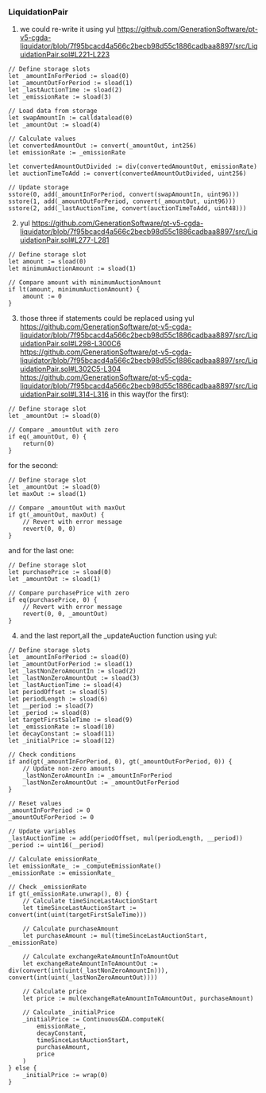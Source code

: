 ### LiquidationPair
1) we could re-write it using yul
https://github.com/GenerationSoftware/pt-v5-cgda-liquidator/blob/7f95bcacd4a566c2becb98d55c1886cadbaa8897/src/LiquidationPair.sol#L221-L223
```
// Define storage slots
let _amountInForPeriod := sload(0)
let _amountOutForPeriod := sload(1)
let _lastAuctionTime := sload(2)
let _emissionRate := sload(3)

// Load data from storage
let swapAmountIn := calldataload(0)
let _amountOut := sload(4)

// Calculate values
let convertedAmountOut := convert(_amountOut, int256)
let emissionRate := _emissionRate

let convertedAmountOutDivided := div(convertedAmountOut, emissionRate)
let auctionTimeToAdd := convert(convertedAmountOutDivided, uint256)

// Update storage
sstore(0, add(_amountInForPeriod, convert(swapAmountIn, uint96)))
sstore(1, add(_amountOutForPeriod, convert(_amountOut, uint96)))
sstore(2, add(_lastAuctionTime, convert(auctionTimeToAdd, uint48)))
```
2) yul
https://github.com/GenerationSoftware/pt-v5-cgda-liquidator/blob/7f95bcacd4a566c2becb98d55c1886cadbaa8897/src/LiquidationPair.sol#L277-L281
```
// Define storage slot
let amount := sload(0)
let minimumAuctionAmount := sload(1)

// Compare amount with minimumAuctionAmount
if lt(amount, minimumAuctionAmount) {
    amount := 0
}
```
3) those three if statements could be replaced using yul
https://github.com/GenerationSoftware/pt-v5-cgda-liquidator/blob/7f95bcacd4a566c2becb98d55c1886cadbaa8897/src/LiquidationPair.sol#L298-L300C6
https://github.com/GenerationSoftware/pt-v5-cgda-liquidator/blob/7f95bcacd4a566c2becb98d55c1886cadbaa8897/src/LiquidationPair.sol#L302C5-L304
https://github.com/GenerationSoftware/pt-v5-cgda-liquidator/blob/7f95bcacd4a566c2becb98d55c1886cadbaa8897/src/LiquidationPair.sol#L314-L316
in this way(for the first):
```
// Define storage slot
let _amountOut := sload(0)

// Compare _amountOut with zero
if eq(_amountOut, 0) {
    return(0)
}
```
for the second:
```
// Define storage slot
let _amountOut := sload(0)
let maxOut := sload(1)

// Compare _amountOut with maxOut
if gt(_amountOut, maxOut) {
    // Revert with error message
    revert(0, 0, 0)
}
```
and for the last one:
```
// Define storage slot
let purchasePrice := sload(0)
let _amountOut := sload(1)

// Compare purchasePrice with zero
if eq(purchasePrice, 0) {
    // Revert with error message
    revert(0, 0, _amountOut)
}
```
4) and the last report,all the _updateAuction function using yul:
```
// Define storage slots
let _amountInForPeriod := sload(0)
let _amountOutForPeriod := sload(1)
let _lastNonZeroAmountIn := sload(2)
let _lastNonZeroAmountOut := sload(3)
let _lastAuctionTime := sload(4)
let periodOffset := sload(5)
let periodLength := sload(6)
let __period := sload(7)
let _period := sload(8)
let targetFirstSaleTime := sload(9)
let _emissionRate := sload(10)
let decayConstant := sload(11)
let _initialPrice := sload(12)

// Check conditions
if and(gt(_amountInForPeriod, 0), gt(_amountOutForPeriod, 0)) {
    // Update non-zero amounts
    _lastNonZeroAmountIn := _amountInForPeriod
    _lastNonZeroAmountOut := _amountOutForPeriod
}

// Reset values
_amountInForPeriod := 0
_amountOutForPeriod := 0

// Update variables
_lastAuctionTime := add(periodOffset, mul(periodLength, __period))
_period := uint16(__period)

// Calculate emissionRate_
let emissionRate_ := _computeEmissionRate()
_emissionRate := emissionRate_

// Check _emissionRate
if gt(_emissionRate.unwrap(), 0) {
    // Calculate timeSinceLastAuctionStart
    let timeSinceLastAuctionStart := convert(int(uint(targetFirstSaleTime)))
    
    // Calculate purchaseAmount
    let purchaseAmount := mul(timeSinceLastAuctionStart, _emissionRate)
    
    // Calculate exchangeRateAmountInToAmountOut
    let exchangeRateAmountInToAmountOut := div(convert(int(uint(_lastNonZeroAmountIn))), convert(int(uint(_lastNonZeroAmountOut))))
    
    // Calculate price
    let price := mul(exchangeRateAmountInToAmountOut, purchaseAmount)
    
    // Calculate _initialPrice
    _initialPrice := ContinuousGDA.computeK(
        emissionRate_,
        decayConstant,
        timeSinceLastAuctionStart,
        purchaseAmount,
        price
    )
} else {
    _initialPrice := wrap(0)
}
```